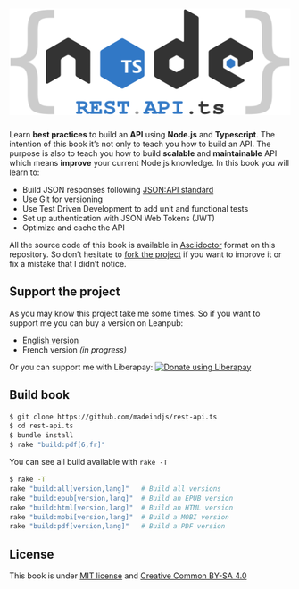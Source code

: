 <h1 align="center">
  <img src="rest-api.ts/fr/img/logo.svg" alt="REST.api.ts" />
</h1>

Learn **best practices** to build an **API** using **Node.js** and **Typescript**. The intention of this book it’s not only to teach you how to build an API. The purpose is also to teach you how to build **scalable** and **maintainable** API which means **improve** your current Node.js knowledge. In this book you will learn to:

- Build JSON responses following [JSON:API standard](https://jsonapi.org/)
- Use Git for versioning
- Use Test Driven Development to add unit and functional tests
- Set up authentication with JSON Web Tokens (JWT)
- Optimize and cache the API

All the source code of this book is available in [Asciidoctor](https://asciidoctor.org/) format on this repository. So don’t hesitate to [fork the project](https://github.com/madeindjs/api_on_rails/fork) if you want to improve it or fix a mistake that I didn’t notice.

## Support the project

As you may know this project take me some times. So if you want to support me you can buy a version on Leanpub:

- [English version](https://leanpub.com/rest-api-ts/)
- French version _(in progress)_

Or you can support me with Liberapay: <noscript><a href="https://liberapay.com/alexandre_rousseau/donate"><img alt="Donate using Liberapay" src="https://liberapay.com/assets/widgets/donate.svg"></a></noscript>

## Build book

```bash
$ git clone https://github.com/madeindjs/rest-api.ts
$ cd rest-api.ts
$ bundle install
$ rake "build:pdf[6,fr]"
```

You can see all build available with `rake -T`

```bash
$ rake -T
rake "build:all[version,lang]"   # Build all versions
rake "build:epub[version,lang]"  # Build an EPUB version
rake "build:html[version,lang]"  # Build an HTML version
rake "build:mobi[version,lang]"  # Build a MOBI version
rake "build:pdf[version,lang]"   # Build a PDF version
```

## License

This book is under [MIT license](https://opensource.org/licenses/MIT) and [Creative Common BY-SA 4.0](https://creativecommons.org/licenses/by-sa/4.0/)
